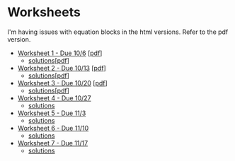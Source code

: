 # Worksheets

I'm having issues with equation blocks in the html versions. Refer to the pdf
version.

* [Worksheet 1 - Due 10/6](./worksheet1.html) [[pdf](./worksheet1.pdf)]
    * [solutions](./worksheet1sol.html)[[pdf](./worksheet1sol.pdf)]
* [Worksheet 2 - Due 10/13](./worksheet2.html) [[pdf](./worksheet2.pdf)]
    * [solutions](./worksheet2sol.html)[[pdf](./worksheet2sol.pdf)]
* [Worksheet 3 - Due 10/20](./worksheet3.html) [[pdf](./worksheet3.pdf)]
    * [solutions](./worksheet3sol.html)[[pdf](./worksheet3sol.pdf)]
* [Worksheet 4 - Due 10/27](./worksheet4.pdf)
    * [solutions](./worksheet4sol.pdf)
* [Worksheet 5 - Due 11/3](./worksheet5.pdf)
    * [solutions](./worksheet5sol.pdf)
* [Worksheet 6 - Due 11/10](./worksheet6.pdf)
    * [solutions](./worksheet6sol.pdf)
* [Worksheet 7 - Due 11/17](./worksheet7.pdf)
    * [solutions](./worksheet7sol.pdf)
